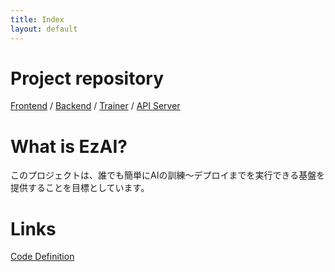 ```yaml
---
title: Index
layout: default
---
```

# Project repository

[Frontend](https://github.com/Dominator1911/EzAI-Frontend) / [Backend](https://github.com/Dominator1911/EzAI-Backend) / [Trainer](https://github.com/Dominator1911/EzAI-Trainer) / [API Server](https://github.com/Dominator1911/EzAI-API-Server)

# What is EzAI?

このプロジェクトは、誰でも簡単にAIの訓練〜デプロイまでを実行できる基盤を提供することを目標としています。

# Links

[Code Definition](code_definition.md)
